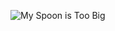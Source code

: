 ![My Spoon is Too Big](https://user-images.githubusercontent.com/83109699/116745928-18ed7500-a9fc-11eb-98c6-10b4b7ee0c84.jpg "My Spoon is Too Big")

